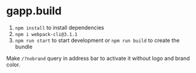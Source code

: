 # gapp.build

1. ```npm install``` to install dependencies
2. ```npm i webpack-cli@3.1.1```
3. ```npm run start``` to start development or ```npm run build``` to create the bundle

Make ```/?nobrand``` query in address bar to activate it without logo and brand color.
